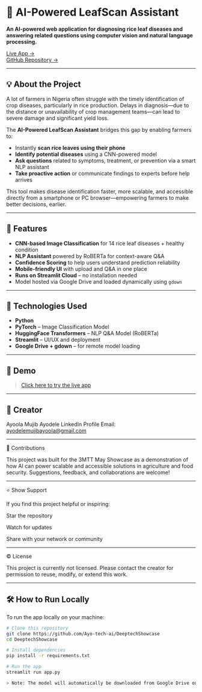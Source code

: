# 🌾 AI-Powered LeafScan Assistant

**An AI-powered web application for diagnosing rice leaf diseases and answering related questions using computer vision and natural language processing.**

[Live App →](https://smartagric4ai.streamlit.app)  
[GitHub Repository →](https://github.com/Ayo-tech-ai/DeeptechShowcase)

---

## 💡 About the Project

A lot of farmers in Nigeria often struggle with the timely identification of crop diseases, particularly in rice production. Delays in diagnosis—due to the distance or unavailability of crop management teams—can lead to severe damage and significant yield loss.

The **AI-Powered LeafScan Assistant** bridges this gap by enabling farmers to:

- Instantly **scan rice leaves using their phone**
- **Identify potential diseases** using a CNN-powered model
- **Ask questions** related to symptoms, treatment, or prevention via a smart NLP assistant
- **Take proactive action** or communicate findings to experts before help arrives

This tool makes disease identification faster, more scalable, and accessible directly from a smartphone or PC browser—empowering farmers to make better decisions, earlier.

---

## 🚀 Features

- **CNN-based Image Classification** for 14 rice leaf diseases + healthy condition
- **NLP Assistant** powered by RoBERTa for context-aware Q&A
- **Confidence Scoring** to help users understand prediction reliability
- **Mobile-friendly UI** with upload and Q&A in one place
- **Runs on Streamlit Cloud** – no installation needed
- Model hosted via Google Drive and loaded dynamically using `gdown`

---

## 🧠 Technologies Used

- **Python**
- **PyTorch** – Image Classification Model
- **HuggingFace Transformers** – NLP Q&A Model (RoBERTa)
- **Streamlit** – UI/UX and deployment
- **Google Drive + gdown** – for remote model loading

---

## 🔗 Demo

> [Click here to try the live app](https://smartagric4ai.streamlit.app)

---

## 👤 Creator


Ayoola Mujib Ayodele
LinkedIn Profile
Email: ayodelemujibayoola@gmail.com


---

🤝 Contributions

This project was built for the 3MTT May Showcase as a demonstration of how AI can power scalable and accessible solutions in agriculture and food security.
Suggestions, feedback, and collaborations are welcome!


---

⭐ Show Support

If you find this project helpful or inspiring:

Star the repository

Watch for updates

Share with your network or community



---

© License

This project is currently not licensed.
Please contact the creator for permission to reuse, modify, or extend this work.

---


## 🛠 How to Run Locally

To run the app locally on your machine:

```bash
# Clone this repository
git clone https://github.com/Ayo-tech-ai/DeeptechShowcase
cd DeeptechShowcase

# Install dependencies
pip install -r requirements.txt

# Run the app
streamlit run app.py

> Note: The model will automatically be downloaded from Google Drive on first run.
